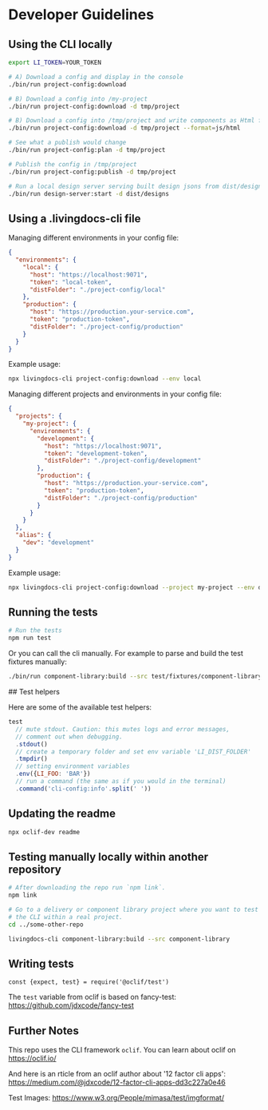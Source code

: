 # Developer Guidelines

## Using the CLI locally

```sh
export LI_TOKEN=YOUR_TOKEN

# A) Download a config and display in the console
./bin/run project-config:download

# B) Download a config into /my-project
./bin/run project-config:download -d tmp/project

# B) Download a config into /tmp/project and write components as Html files
./bin/run project-config:download -d tmp/project --format=js/html

# See what a publish would change
./bin/run project-config:plan -d tmp/project

# Publish the config in /tmp/project
./bin/run project-config:publish -d tmp/project

# Run a local design server serving built design jsons from dist/designs
./bin/run design-server:start -d dist/designs
```

## Using a .livingdocs-cli file

Managing different environments in your config file:
```json
{
  "environments": {
    "local": {
      "host": "https://localhost:9071",
      "token": "local-token",
      "distFolder": "./project-config/local"
    },
    "production": {
      "host": "https://production.your-service.com",
      "token": "production-token",
      "distFolder": "./project-config/production"
    }
  }
}
```

Example usage:
```bash
npx livingdocs-cli project-config:download --env local
```

Managing different projects and environments in your config file:
```json
{
  "projects": {
    "my-project": {
      "environments": {
        "development": {
          "host": "https://localhost:9071",
          "token": "development-token",
          "distFolder": "./project-config/development"
        },
        "production": {
          "host": "https://production.your-service.com",
          "token": "production-token",
          "distFolder": "./project-config/production"
        }
      }
    }
  },
  "alias": {
    "dev": "development"
  }
}
```

Example usage:
```bash
npx livingdocs-cli project-config:download --project my-project --env dev
```


## Running the tests

```bash
# Run the tests
npm run test
```

Or you can call the cli manually.
For example to parse and build the test fixtures manually:
```bash
./bin/run component-library:build --src test/fixtures/component-library
```

## Test helpers

Here are some of the available test helpers:

```js
test
  // mute stdout. Caution: this mutes logs and error messages,
  // comment out when debugging.
  .stdout()
  // create a temporary folder and set env variable 'LI_DIST_FOLDER'
  .tmpdir()
  // setting environment variables
  .env({LI_FOO: 'BAR'})
  // run a command (the same as if you would in the terminal)
  .command('cli-config:info'.split(' '))
```


## Updating the readme

```bash
npx oclif-dev readme
```


## Testing manually locally within another repository

```bash
# After downloading the repo run `npm link`.
npm link

# Go to a delivery or component library project where you want to test
# the CLI within a real project.
cd ../some-other-repo

livingdocs-cli component-library:build --src component-library
```

## Writing tests

`const {expect, test} = require('@oclif/test')`

The `test` variable from oclif is based on fancy-test: https://github.com/jdxcode/fancy-test


## Further Notes

This repo uses the CLI framework `oclif`. You can learn about oclif on https://oclif.io/

And here is an rticle from an oclif author about '12 factor cli apps': https://medium.com/@jdxcode/12-factor-cli-apps-dd3c227a0e46

Test Images:
https://www.w3.org/People/mimasa/test/imgformat/
